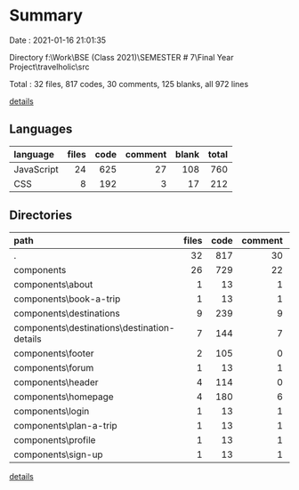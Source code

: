 # Summary

Date : 2021-01-16 21:01:35

Directory f:\Work\BSE (Class 2021)\SEMESTER # 7\Final Year Project\travelholic\src

Total : 32 files,  817 codes, 30 comments, 125 blanks, all 972 lines

[details](details.md)

## Languages
| language | files | code | comment | blank | total |
| :--- | ---: | ---: | ---: | ---: | ---: |
| JavaScript | 24 | 625 | 27 | 108 | 760 |
| CSS | 8 | 192 | 3 | 17 | 212 |

## Directories
| path | files | code | comment | blank | total |
| :--- | ---: | ---: | ---: | ---: | ---: |
| . | 32 | 817 | 30 | 125 | 972 |
| components | 26 | 729 | 22 | 110 | 861 |
| components\about | 1 | 13 | 1 | 3 | 17 |
| components\book-a-trip | 1 | 13 | 1 | 3 | 17 |
| components\destinations | 9 | 239 | 9 | 46 | 294 |
| components\destinations\destination-details | 7 | 144 | 7 | 35 | 186 |
| components\footer | 2 | 105 | 0 | 6 | 111 |
| components\forum | 1 | 13 | 1 | 4 | 18 |
| components\header | 4 | 114 | 0 | 14 | 128 |
| components\homepage | 4 | 180 | 6 | 20 | 206 |
| components\login | 1 | 13 | 1 | 4 | 18 |
| components\plan-a-trip | 1 | 13 | 1 | 3 | 17 |
| components\profile | 1 | 13 | 1 | 3 | 17 |
| components\sign-up | 1 | 13 | 1 | 4 | 18 |

[details](details.md)